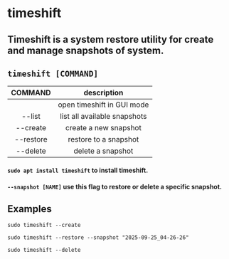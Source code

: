 # timeshift

Timeshift is a system restore utility for create and manage snapshots of system.
---

` timeshift [COMMAND] `
---

| **COMMAND** | description |
|:---:|:---:|
| | open timeshift in GUI mode |
| --list | list all available snapshots |
| --create | create a new snapshot |
| --restore | restore to a snapshot |
| --delete | delete a snapshot |

#### ` sudo apt install timeshift ` to install timeshift.

#### `--snapshot [NAME]` use this flag to restore or delete a specific snapshot.

## Examples
` sudo timeshift --create `

` sudo timeshift --restore --snapshot "2025-09-25_04-26-26" `

` sudo timeshift --delete `